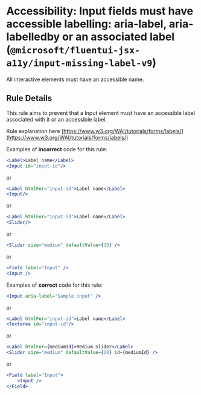 # Accessibility: Input fields must have accessible labelling: aria-label, aria-labelledby or an associated label (`@microsoft/fluentui-jsx-a11y/input-missing-label-v9`)

<!-- end auto-generated rule header -->

All interactive elements must have an accessible name.

## Rule Details

This rule aims to prevent that a Input element must have an accessible label associated with it or an accessible label.

Rule explanation here [https://www.w3.org/WAI/tutorials/forms/labels/](https://www.w3.org/WAI/tutorials/forms/labels/)

Examples of **incorrect** code for this rule:

```jsx
<Label>Label name</Label>
<Input id="input-id"/>
```

or

```jsx
<Label htmlFor="input-id">Label name</Label>
<Input/>
```

or

```jsx
<Label htmlFor="input-id">Label name</Label>
<Slider/>
```

or

```jsx
<Slider size="medium" defaultValue={20} />
```

or

```jsx
<Field label="Input" />
<Input />
```

Examples of **correct** code for this rule:

```jsx
<Input aria-label="Sample input" />
```

or

```jsx
<Label htmlFor="input-id">Label name</Label>
<Textarea id="input-id"/>
```

or

```jsx
<Label htmlFor={mediumId}>Medium Slider</Label>
<Slider size="medium" defaultValue={20} id={mediumId} />
```

or

```jsx
<Field label="Input">
    <Input />
</Field>
```
